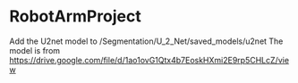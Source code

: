 # RobotArmProject

Add the U2net model to /Segmentation/U_2_Net/saved_models/u2net
The model is from https://drive.google.com/file/d/1ao1ovG1Qtx4b7EoskHXmi2E9rp5CHLcZ/view
